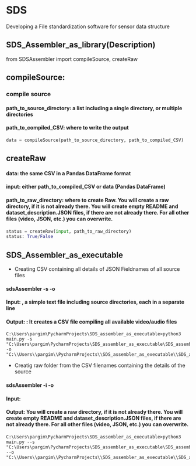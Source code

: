 # SDS
Developing a File standardization software for sensor data structure

## SDS_Assembler_as_library(Description)

from SDSAssembler import compileSource, createRaw 
## compileSource:
### compile source 
#### path_to_source_directory: a list including a single directory, or multiple directories 
#### path_to_compiled_CSV: where to write the output 
```python
data = compileSource(path_to_source_directory, path_to_compiled_CSV)

```


## createRaw
#### data: the same CSV in a Pandas DataFrame format  
#### input: either path_to_compiled_CSV or data (Pandas DataFrame) 
#### path_to_raw_directory: where to create Raw. You will create a raw directory, if it is not already there. You will create empty README and dataset_description.JSON files, if there are not already there. For all other files (video, JSON, etc.) you can overwrite.  
```python
status = createRaw(input, path_to_raw_directory) 
status: True/False 
```

## SDS_Assembler_as_executable
- Creating CSV containing all details of JSON Fieldnames of all source files

#### sdsAssembler -s <path-to-source-directory-text-file> -o <path-to-CSV-file> 
#### Input: <path-to-directory-list-file>, a simple text file including source directories, each in a separate line 
#### Output: <path-to-CSV-file> : It creates a CSV file compiling all available video/audio files 
```
C:\Users\pargim\PycharmProjects\SDS_assembler_as_executable>python3 main.py -s "C:\Users\pargim\PycharmProjects\SDS_assembler_as_executable\SDS_assembler\source_details_doc.txt" -o "C:\\Users\\pargim\\PycharmProjects\\SDS_assembler_as_executable\\SDS_assembler\\testo_new_executable_updated_1.csv"
```
- Creatig raw folder from the CSV filenames containing the details of the source
#### sdsAssembler -i <path-to-CSV-file> -o <path-to-raw-directory> 

#### Input: <path-to-CSV-file> 

#### Output: <path-to-raw-directory> You will create a raw directory, if it is not already there. You will create empty README and dataset_description.JSON files, if there are not already there. For all other files (video, JSON, etc.) you can overwrite.  

```
C:\Users\pargim\PycharmProjects\SDS_assembler_as_executable>python3 main.py --s "C:\Users\pargim\PycharmProjects\SDS_assembler_as_executable\SDS_assembler\source_details_doc.txt" --o "C:\\Users\\pargim\\PycharmProjects\\SDS_assembler_as_executable\\SDS_assembler\\testo_new_executable_updated_1.csv"

```

 


